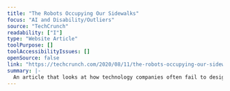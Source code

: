 ```yaml
---
title: "The Robots Occupying Our Sidewalks"
focus: "AI and Disability/Outliers"
source: "TechCrunch"
readability: ["I"]
type: "Website Article"
toolPurpose: []
toolAccessibilityIssues: []
openSource: false
link: "https://techcrunch.com/2020/08/11/the-robots-occupying-our-sidewalks/"
summary: |-
  An article that looks at how technology companies often fail to design and develop AI with persons with disabilities in mind. No-contact delivery robots are just one of many examples of this systemic issue.
---
```


